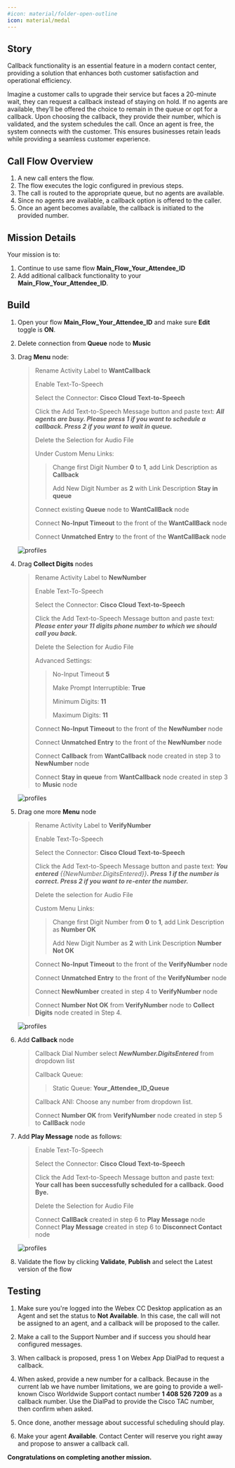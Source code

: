 ```yaml
---
#icon: material/folder-open-outline
icon: material/medal
---
```


## Story 

Callback functionality is an essential feature in a modern contact center, providing a solution that enhances both customer satisfaction and operational efficiency.

Imagine a customer calls to upgrade their service but faces a 20-minute wait, they can request a callback instead of staying on hold. If no agents are available, they’ll be offered the choice to remain in the queue or opt for a callback. Upon choosing the callback, they provide their number, which is validated, and the system schedules the call. Once an agent is free, the system connects with the customer. This ensures businesses retain leads while providing a seamless customer experience.


## Call Flow Overview

1. A new call enters the flow. </br>
2. The flow executes the logic configured in previous steps.</br>
3. The call is routed to the appropriate queue, but no agents are available.</br>
4. Since no agents are available, a callback option is offered to the caller.</br>
5. Once an agent becomes available, the callback is initiated to the provided number.</br>

## Mission Details

Your mission is to: </br>

1. Continue to use same flow **Main_Flow_<span class="attendee-id-placeholder">Your_Attendee_ID</span>** </br>
2. Add aditional callback functionality to your **Main_Flow_<span class="attendee-id-placeholder">Your_Attendee_ID</span>**.


## Build

1. Open your flow **Main_Flow_<span class="attendee-id-placeholder">Your_Attendee_ID</span>** and make sure **Edit** toggle is **ON**.
2. Delete  connection from **Queue** node to **Music** 
3. Drag **Menu** node:

    > Rename Activity Label to **WantCallback**<span class="copy-static" title="Click to copy!" data-copy-text="WantCallback"><span class="copy"></span></span>
    >
    > Enable Text-To-Speech
    >
    > Select the Connector: **Cisco Cloud Text-to-Speech**
    >
    > Click the Add Text-to-Speech Message button and paste text: ***All agents are busy. Please press 1 if you want to schedule a callback. Press 2 if you want to wait in queue.***<span class="copy-static" title="Click to copy!" data-copy-text="All agents are busy. Please press 1 if you want to schedule a callback. Press 2 if you want to wait in queue."><span class="copy"></span></span>
    >
    > Delete the Selection for Audio File
    >
    > Under Custom Menu Links:
    >>
    >> Change first Digit Number **0** to **1**, add Link Description as **Callback** 
    >>
    >> Add New Digit Number as **2** with Link Description **Stay in queue**
    >
    > Connect existing **Queue** node to **WantCallBack** node
    >
    > Connect **No-Input Timeout** to the front of the **WantCallBack** node
    >
    > Connect **Unmatched Entry** to the front of the **WantCallBack** node

    ![profiles](../graphics/Lab1/AM1-WantCallback.gif)



4. Drag **Collect Digits** nodes
    
    > Rename Activity Label to **NewNumber**<span class="copy-static" title="Click to copy!" data-copy-text="NewNumber"><span class="copy"></span></span>
    >
    > Enable Text-To-Speech
    >
    > Select the Connector: **Cisco Cloud Text-to-Speech**
    >
    > Click the Add Text-to-Speech Message button and paste text: ***Please enter your 11 digits phone number to which we should call you back.***<span class="copy-static" title="Click to copy!" data-copy-text="Please enter your 11 digits phone number to which we should call you back."><span class="copy"></span></span>
    >
    > Delete the Selection for Audio File
    >   
    > Advanced Settings:
    >
    >> No-Input Timeout  **5** 
    >>
    >> Make Prompt Interruptible: **True**
    >>
    >> Minimum Digits: **11**
    >>
    >> Maximum Digits: **11**
    >       
    > Connect **No-Input Timeout** to the front of the **NewNumber** node
    >
    > Connect **Unmatched Entry** to the front of the **NewNumber** node
    >   
    > Connect **Callback** from **WantCallback** node created in step 3 to **NewNumber** node
    >
    > Connect **Stay in queue** from **WantCallback** node created in step 3 to **Music** node

    ![profiles](../graphics/Lab1/AM1-NewNumber.gif)



5. Drag one more **Menu** node
    
    > Rename Activity Label to **VerifyNumber**<span class="copy-static" title="Click to copy!" data-copy-text="VerifyNumber"><span class="copy"></span></span>
    >
    > Enable Text-To-Speech
    >
    > Select the Connector: **Cisco Cloud Text-to-Speech**
    >
    > Click the Add Text-to-Speech Message button and paste text: ***You entered*** *{{NewNumber.DigitsEntered}}****. Press 1 if the number is correct. Press 2 if you want to re-enter the number.***<span class="copy-static" data-copy-text="You entered {{NewNumber.DigitsEntered}}. Press 1 if the number is correct. Press 2 if you want to re-enter the number."><span class="copy" title="Click to copy!"></span></span>
    >
    > Delete the selection for Audio File
    >    
    > Custom Menu Links:
    >>
    >> Change first Digit Number from **0** to **1**, add Link Description as **Number OK**
    >>
    >> Add New Digit Number as **2** with  Link Description **Number Not OK**
    >
    > Connect **No-Input Timeout** to the front of the **VerifyNumber** node
    >
    > Connect **Unmatched Entry** to the front of the **VerifyNumber** node
    >    
    > Connect **NewNumber** created in step 4 to **VerifyNumber** node
    >
    > Connect **Number Not OK** from **VerifyNumber** node to **Collect Digits** node created in Step 4.
    
    ![profiles](../graphics/Lab1/AM1-VerifyNumber.gif)


6. Add **Callback** node
    
    > Callback Dial Number select  ***NewNumber.DigitsEntered***<span class="copy-static" data-copy-text="NewNumber.DigitsEntered"><span class="copy" title="Click to copy!"></span></span> from dropdown list
    >    
    > Callback Queue:
    >> Static Queue: **<span class="attendee-id-container"><span class="attendee-id-placeholder" data-suffix="_Queue">Your_Attendee_ID</span>_Queue<span class="copy" title="Click to copy!"></span></span>**
    > 
    > Callback ANI: Choose any number from dropdown list.
    > 
    > Connect **Number OK** from **VerifyNumber** node created in step 5 to **CallBack** node




7. Add **Play Message** node as follows:
    
    > Enable Text-To-Speech
    >
    > Select the Connector: **Cisco Cloud Text-to-Speech**
    >
    > Click the Add Text-to-Speech Message button and paste text: **Your call has been successfully scheduled for a callback. Good Bye.**<span class="copy-static" data-copy-text="You call has been successfully scheduled for a callback. Good Bye."><span class="copy" title="Click to copy!"></span></span>
    >
    > Delete the Selection for Audio File
    >
    > Connect **CallBack** created in step 6 to **Play Message** node
    > Connect **Play Message** created in step 6 to **Disconnect Contact** node
    
    ![profiles](../graphics/Lab1/AM1-SetCallBack.gif)



8. Validate the flow by clicking **Validate**, **Publish** and select the Latest version of the flow

    
## Testing
    
1. Make sure you're logged into the Webex CC Desktop application as an Agent and set the status to **Not Available**. In this case, the call will not be assigned to an agent, and a callback will be proposed to the caller.
2. Make a call to the Support Number and if success you should hear configured messages.

3. When callback is proposed, press 1 on Webex App DialPad to request a callback. 

4. When asked, provide a new number for a callback. Because in the current lab we have number limitations, we are going to provide a well-known Cisco Worldwide Support contact number **1 408 526 7209**<span class="copy-static" title="Click to copy!" data-copy-text="+14085267209"><span class="copy"></span></span> as a callback number. Use the DialPad to provide the Cisco TAC number, then confirm when asked.
3. Once done, another message about successful scheduling should play.
4. Make your agent **Available**. Contact Center will reserve you right away and propose to answer a callback call.

**Congratulations on completing another mission.**
